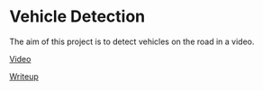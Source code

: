 # Vehicle Detection

The aim of this project is to detect vehicles on the road in a video.  

[Video](https://www.youtube.com/watch?v=Qo--y7DqCF4)

[Writeup](how-i-did-it.md)
